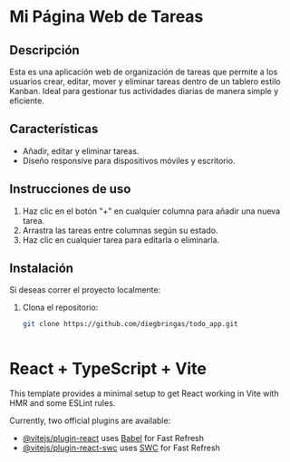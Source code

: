 # Mi Página Web de Tareas

## Descripción
Esta es una aplicación web de organización de tareas que permite a los usuarios crear, editar, mover y eliminar tareas dentro de un tablero estilo Kanban. Ideal para gestionar tus actividades diarias de manera simple y eficiente.

## Características
- Añadir, editar y eliminar tareas.
- Diseño responsive para dispositivos móviles y escritorio.

## Instrucciones de uso
1. Haz clic en el botón "+" en cualquier columna para añadir una nueva tarea.
2. Arrastra las tareas entre columnas según su estado.
3. Haz clic en cualquier tarea para editarla o eliminarla.

## Instalación
Si deseas correr el proyecto localmente:

1. Clona el repositorio:
   ```bash
   git clone https://github.com/diegbringas/todo_app.git



# React + TypeScript + Vite

This template provides a minimal setup to get React working in Vite with HMR and some ESLint rules.

Currently, two official plugins are available:

- [@vitejs/plugin-react](https://github.com/vitejs/vite-plugin-react/blob/main/packages/plugin-react/README.md) uses [Babel](https://babeljs.io/) for Fast Refresh
- [@vitejs/plugin-react-swc](https://github.com/vitejs/vite-plugin-react-swc) uses [SWC](https://swc.rs/) for Fast Refresh

